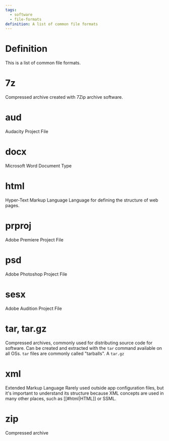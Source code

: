 ```yaml
---
tags:
  - software
  - file-formats
definition: A list of common file formats
---
```

# Definition
This is a list of common file formats.

# 7z
Compressed archive created with 7Zip archive software.
# aud
Audacity Project File
# docx
Microsoft Word Document Type
# html
Hyper-Text Markup Language
Language for defining the structure of web pages. 
# prproj
Adobe Premiere Project File
# psd
Adobe Photoshop Project File
# sesx
Adobe Audition Project File

# tar, tar.gz
Compressed archives, commonly used for distributing source code for software. Can be created and extracted with the `tar` command available on all OSs.
`tar` files are commonly called "tarballs". A `tar.gz` 

# xml
Extended Markup Language
Rarely used outside app configuration files, but it's important to understand its structure because XML concepts are used in many other places, such as [[#html|HTML]] or SSML.

# zip
Compressed archive